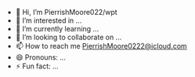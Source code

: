 - 👋 Hi, I’m PierrishMoore022/wpt
- 👀 I’m interested in ...
- 🌱 I’m currently learning ...
- 💞️ I’m looking to collaborate on ...
- 📫 How to reach me PierrishMoore0222@icloud.com
- 😄 Pronouns: ...
- ⚡ Fun fact: ...

<!---
pierrishmoore0222/pierrishmoore0222 is a ✨ special ✨ repository because its `README.md` (this file) appears on your GitHub profile.
You can click the Preview link to take a look at your changes.
--->
